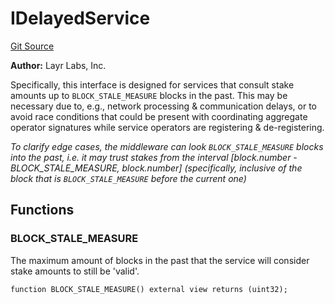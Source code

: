 # IDelayedService
[Git Source](https://github.com/Sabnock01/eigenlayer-contracts/blob/fa80db0202cf74fb2bae3ffc6aa6db988074a698/src/contracts/interfaces/IDelayedService.sol)

**Author:**
Layr Labs, Inc.

Specifically, this interface is designed for services that consult stake amounts up to `BLOCK_STALE_MEASURE`
blocks in the past. This may be necessary due to, e.g., network processing & communication delays, or to avoid race conditions
that could be present with coordinating aggregate operator signatures while service operators are registering & de-registering.

*To clarify edge cases, the middleware can look `BLOCK_STALE_MEASURE` blocks into the past, i.e. it may trust stakes from the interval
[block.number - BLOCK_STALE_MEASURE, block.number] (specifically, *inclusive* of the block that is `BLOCK_STALE_MEASURE` before the current one)*


## Functions
### BLOCK_STALE_MEASURE

The maximum amount of blocks in the past that the service will consider stake amounts to still be 'valid'.


```solidity
function BLOCK_STALE_MEASURE() external view returns (uint32);
```

